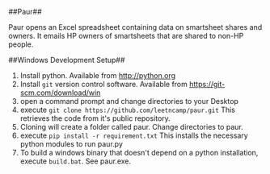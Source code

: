 ##Paur##

Paur opens an Excel spreadsheet containing data on smartsheet shares and owners.  It emails HP owners of smartsheets that are
shared to non-HP people.

##Windows Development Setup##

1. Install python. Available from http://python.org
2. Install `git` version control software. Available from https://git-scm.com/download/win
3. open a command prompt and change directories to your Desktop
4. execute   `git clone https://github.com/leetncamp/paur.git`  This retrieves the code from it's public repository.
5. Cloning will create a folder called paur. Change directories to paur.
6. execute   `pip install -r requirement.txt`  This installs the necessary python modules to run paur.py
7. To build a windows binary that doesn't depend on a python installation, execute `build.bat`.  See paur.exe. 

